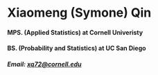 # Xiaomeng (Symone) Qin
#### MPS. (Applied Statistics) at Cornell Univeristy
#### BS. (Probability and Statistics) at UC San Diego

##### Email: xq72@cornell.edu
